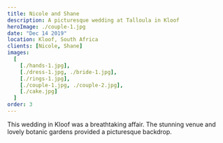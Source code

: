 ```yaml
---
title: Nicole and Shane
description: A picturesque wedding at Talloula in Kloof
heroImage: ./couple-1.jpg
date: "Dec 14 2019"
location: Kloof, South Africa
clients: [Nicole, Shane]
images:
  [
    [./hands-1.jpg],
    [./dress-1.jpg, ./bride-1.jpg],
    [./rings-1.jpg],
    [./couple-1.jpg, ./couple-2.jpg],
    [./cake.jpg]
  ]
order: 3
---
```


This wedding in Kloof was a breathtaking affair. The stunning venue and lovely botanic gardens provided a picturesque backdrop.

